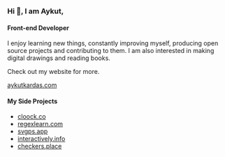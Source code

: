 ### Hi 👋, I am Aykut,
#### Front-end Developer
I enjoy learning new things, constantly improving myself, producing open source projects and contributing to them. I am also interested in making digital drawings and reading books.

Check out my website for more.

[aykutkardas.com](https://aykutkardas.com/)


#### My Side Projects
- [cloock.co](https://cloock.co/)
- [regexlearn.com](https://regexlearn.com/)
- [svgps.app](https://svgps.app/)
- [interactively.info](https://interactively.info/)
- [checkers.place](https://checkers.place/)
